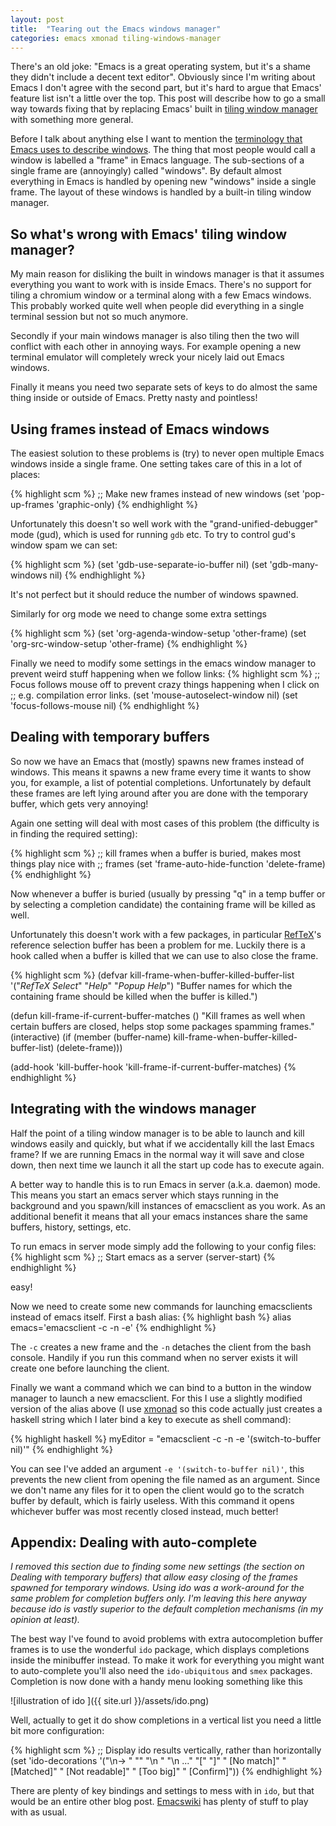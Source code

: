 ```yaml
---
layout: post
title:  "Tearing out the Emacs windows manager"
categories: emacs xmonad tiling-windows-manager
---
```


There's an old joke: "Emacs is a great operating system, but it's a shame they didn't include a decent text editor". Obviously since I'm writing about Emacs I don't agree with the second part, but it's hard to argue that Emacs' feature list isn't a little over the top. This post will describe how to go a small way towards fixing that by replacing Emacs' built in [tiling window manager][] with something more general.


Before I talk about anything else I want to mention the [terminology that Emacs uses to describe windows][emacswindows]. The thing that most people would call a window is labelled a "frame" in Emacs language. The sub-sections of a single frame are (annoyingly) called "windows". By default almost everything in Emacs is handled by opening new "windows" inside a single frame. The layout of these windows is handled by a built-in tiling window manager.


So what's wrong with Emacs' tiling window manager?
---------

My main reason for disliking the built in windows manager is that it assumes everything you want to work with is inside Emacs. There's no support for tiling a chromium window or a terminal along with a few Emacs windows. This probably worked quite well when people did everything in a single terminal session but not so much anymore.

Secondly if your main windows manager is also tiling then the two will conflict with each other in annoying ways. For example opening a new terminal emulator will completely wreck your nicely laid out Emacs windows.

Finally it means you need two separate sets of keys to do almost the same thing inside or outside of Emacs. Pretty nasty and pointless!


Using frames instead of Emacs windows
-----

The easiest solution to these problems is (try) to never open multiple Emacs windows inside a single frame. One setting takes care of this in a lot of places:

{% highlight scm %}
    ;; Make new frames instead of new windows
    (set 'pop-up-frames 'graphic-only)
{% endhighlight %}

Unfortunately this doesn't so well work with the "grand-unified-debugger" mode (gud), which is used for running `gdb` etc. To try to control gud's window spam we can set:

{% highlight scm %}
(set 'gdb-use-separate-io-buffer nil)
(set 'gdb-many-windows nil)
{% endhighlight %}

It's not perfect but it should reduce the number of windows spawned.

Similarly for org mode we need to change some extra settings

{% highlight scm %}
(set 'org-agenda-window-setup 'other-frame)
(set 'org-src-window-setup 'other-frame)
{% endhighlight %}

Finally we need to modify some settings in the emacs window manager to prevent weird stuff happening when we follow links:
{% highlight scm %}
;; Focus follows mouse off to prevent crazy things happening when I click on
;; e.g. compilation error links.
(set 'mouse-autoselect-window nil)
(set 'focus-follows-mouse nil)
{% endhighlight %}

Dealing with temporary buffers
----------------

So now we have an Emacs that (mostly) spawns new frames instead of windows. This means it spawns a new frame every time it wants to show you, for example, a list of potential completions. Unfortunately by default these frames are left lying around after you are done with the temporary buffer, which gets very annoying!

Again one setting will deal with most cases of this problem (the difficulty is in finding the required setting):

{% highlight scm %}
;; kill frames when a buffer is buried, makes most things play nice with
;; frames
(set 'frame-auto-hide-function 'delete-frame)
{% endhighlight %}

Now whenever a buffer is buried (usually by pressing "q" in a temp buffer or by selecting a completion candidate) the containing frame will be killed as well.

Unfortunately this doesn't work with a few packages, in particular [RefTeX][]'s reference selection buffer has been a problem for me. Luckily there is a hook called when a buffer is killed that we can use to also close the frame.


{% highlight scm %}
(defvar kill-frame-when-buffer-killed-buffer-list
  '("*RefTeX Select*" "*Help*" "*Popup Help*")
  "Buffer names for which the containing frame should be
  killed when the buffer is killed.")

(defun kill-frame-if-current-buffer-matches ()
  "Kill frames as well when certain buffers are closed, helps stop some
  packages spamming frames."
 (interactive)
 (if (member (buffer-name) kill-frame-when-buffer-killed-buffer-list)
     (delete-frame)))

(add-hook 'kill-buffer-hook 'kill-frame-if-current-buffer-matches)
{% endhighlight %}



Integrating with the windows manager
------------

Half the point of a tiling window manager is to be able to launch and kill windows easily and quickly, but what if we accidentally kill the last Emacs frame? If we are running Emacs in the normal way it will save and close down, then next time we launch it all the start up code has to execute again.

A better way to handle this is to run Emacs in server (a.k.a. daemon) mode. This means you start an emacs server which stays running in the background and you spawn/kill instances of emacsclient as you work. As an additional benefit it means that all your emacs instances share the same buffers, history, settings, etc.

To run emacs in server mode simply add the following to your config files:
{% highlight scm %}
;; Start emacs as a server
(server-start)
{% endhighlight %}

easy!

Now we need to create some new commands for launching emacsclients instead of emacs itself. First a bash alias:
{% highlight bash %}
alias emacs='emacsclient -c -n -e'
{% endhighlight %}

The `-c` creates a new frame and the `-n` detaches the client from the bash console. Handily if you run this command when no server exists it will create one before launching the client.

Finally we want a command which we can bind to a button in the window manager to launch a new emacsclient. For this I use a slightly modified version of the alias above (I use [xmonad][] so this code actually just creates a haskell string which I later bind a key to execute as shell command):

{% highlight haskell %}
myEditor = "emacsclient -c -n -e '(switch-to-buffer nil)'"
{% endhighlight %}

You can see I've added an argument `-e '(switch-to-buffer nil)'`, this prevents the new client from opening the file named as an argument. Since we don't name any files for it to open the client would go to the scratch buffer by default, which is fairly useless. With this command it opens whichever buffer was most recently closed instead, much better!



Appendix: Dealing with auto-complete
--------

*I removed this section due to finding some new settings (the section on Dealing with temporary buffers) that allow easy closing of the frames spawned for temporary windows. Using ido was a work-around for the same problem for completion buffers only. I'm leaving this here anyway because ido is vastly superior to the default completion mechanisms (in my opinion at least).* 

The best way I've found to avoid problems with extra autocompletion buffer frames is to use the wonderful `ido` package, which displays completions inside the minibuffer instead. To make it work for everything you might want to auto-complete you'll also need the `ido-ubiquitous` and `smex` packages. Completion is now done with a handy menu looking something like this

![illustration of ido ]({{ site.url }}/assets/ido.png)

Well, actually to get it do show completions in a vertical list you need a little bit more configuration:

{% highlight scm %}
;; Display ido results vertically, rather than horizontally
(set 'ido-decorations '("\n-> " "" "\n   " "\n   ..." "[" "]" " [No match]"
                        " [Matched]" " [Not readable]" " [Too big]"
                        " [Confirm]"))
{% endhighlight %}

There are plenty of key bindings and settings to mess with in `ido`, but that would be an entire other blog post. [Emacswiki](http://www.emacswiki.org/emacs/InteractivelyDoThings#toc1) has plenty of stuff to play with as usual.


[tiling window manager]: https://en.wikipedia.org/wiki/Tiling_window_manager
[emacswindows]: http://blasphemousbits.wordpress.com/2007/05/04/learning-emacs-part-4-buffers-windows-and-frames/
[xmonad]: http://xmonad.org/
[RefTeX]: http://www.gnu.org/software/auctex/reftex.html



